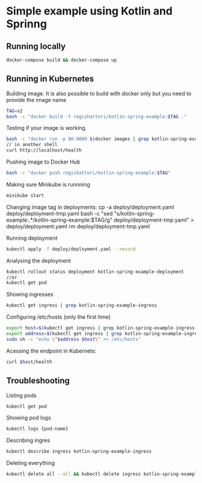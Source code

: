 # Simple example using Kotlin and Sprinng

## Running locally
```bash
docker-compose build && docker-compose up
```

## Running in Kubernetes
Building image. It is also possible to build with docker only but you need to provide the image name
```bash
TAG=v2
bash -c "docker build -t regishattori/kotlin-spring-example:$TAG ."
```

Testing if your image is working.
```bash
bash -c "docker run -p 80:8080 $(docker images | grep kotlin-spring-example | grep $TAG | awk '{print $3}')"
// in another shell
curl http://localhost/health
```
Pushing image to Docker Hub
```bash
bash -c "docker push regishattori/kotlin-spring-example:$TAG"
```
Making sure Minikube is runnning
```bash
minikube start
```
Changing image tag in deployments:
cp -a deploy/deployment.yaml deploy/deployment-tmp.yaml
bash -c "sed \"s/kotlin-spring-example:.*/kotlin-spring-example:$TAG/g\" deploy/deployment-tmp.yaml" > deploy/deployment.yaml
rm deploy/deployment-tmp.yaml

Running deployment
```bash
kubectl apply -f deploy/deployment.yaml --record
```

Analysing the deployment
```bash
kubectl rollout status deployment kotlin-spring-example-deployment
//or
kubectl get pod
```

Showing ingresses
```bash
kubectl get ingress | grep kotlin-spring-example-ingress
```

Configuring /etc/hosts (only the first time)
```bash
export host=$(kubectl get ingress | grep kotlin-spring-example-ingress | awk '{print $3}')
export address=$(kubectl get ingress | grep kotlin-spring-example-ingress | awk '{print $4}')
sudo sh -c "echo \"$address $host\" >> /etc/hosts"
```

Acessing the endpoint in Kubernets:
```bash
curl $host/health
```

## Troubleshooting
Listing pods
```bash
kubectl get pod
```

Showing pod logs
```bash
kubectl logs {pod-name}
```

Describing ingres
```bash
kubectl describe ingress kotlin-spring-example-ingress
```

Deleting everything
```bash
kubectl delete all --all && kubectl delete ingress kotlin-spring-example-ingress
```

